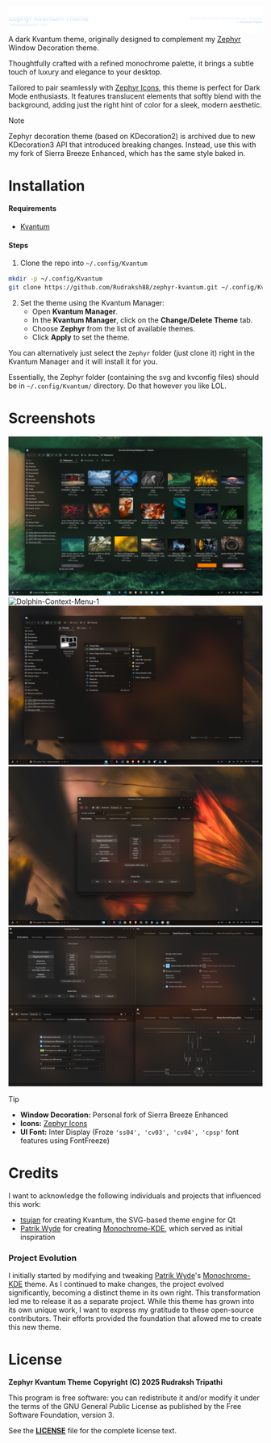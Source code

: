 ![Header](images/Header.png)
A dark Kvantum theme, originally designed to complement my [Zephyr](https://github.com/Rudraksh88/zephyr) Window Decoration theme.

Thoughtfully crafted with a refined monochrome palette, it brings a subtle touch of luxury and elegance to your desktop.

Tailored to pair seamlessly with [Zephyr Icons](https://github.com/Rudraksh88/zephyr-icons), this theme is perfect for Dark Mode enthusiasts. It features translucent elements that softly blend with the background, adding just the right hint of color for a sleek, modern aesthetic.

> [!NOTE]
> Zephyr decoration theme (based on KDecoration2) is archived due to new KDecoration3 API that introduced breaking changes. Instead, use this with my fork of Sierra Breeze Enhanced, which has the same style baked in.

# Installation
#### Requirements
- [Kvantum](https://github.com/tsujan/Kvantum/blob/master/Kvantum/INSTALL.md)

#### Steps
1. Clone the repo into `~/.config/Kvantum`
```bash
mkdir -p ~/.config/Kvantum
git clone https://github.com/Rudraksh88/zephyr-kvantum.git ~/.config/Kvantum/Zephyr
```

2. Set the theme using the Kvantum Manager:
   - Open **Kvantum Manager**.
   - In the **Kvantum Manager**, click on the **Change/Delete Theme** tab.
   - Choose **Zephyr** from the list of available themes.
   - Click **Apply** to set the theme.

You can alternatively just select the `Zephyr` folder (just clone it) right in the Kvantum Manager and it will install it for you.

Essentially, the Zephyr folder (containing the svg and kvconfig files) should be in `~/.config/Kvantum/` directory. Do that however you like LOL.


# Screenshots
![Dolphin](images/Dolphin.png)
![Dolphin-Context-Menu-1](images/DolphinContextMenu1.png)
![Dolphin-Context-Menu-2](images/DolphinContextMenu2.png)
![Kvantum-Preview-1](images/KvantumPreview1.png)
![Kvantum-Preview-2](images/KvantumPreview2.png)

> [!TIP]
> * **Window Decoration:** Personal fork of Sierra Breeze Enhanced
> * **Icons:** [Zephyr Icons](https://github.com/Rudraksh88/zephyr-icons)
> * **UI Font:** Inter Display (Froze `'ss04', 'cv03', 'cv04', 'cpsp'` font features using FontFreeze)

# Credits
I want to acknowledge the following individuals and projects that influenced this work:

* [tsujan](https://github.com/tsujan) for creating Kvantum, the SVG-based theme engine for Qt
* [Patrik Wyde](https://github.com/pwyde) for creating [Monochrome-KDE](https://github.com/pwyde/monochrome-kde), which served as initial inspiration

### Project Evolution
I initially started by modifying and tweaking [Patrik Wyde](https://github.com/pwyde)'s [Monochrome-KDE](https://github.com/pwyde/monochrome-kde) theme. As I continued to make changes, the project evolved significantly, becoming a distinct theme in its own right. This transformation led me to release it as a separate project.
While this theme has grown into its own unique work, I want to express my gratitude to these open-source contributors. Their efforts provided the foundation that allowed me to create this new theme.

# License
**Zephyr Kvantum Theme**
**Copyright (C) 2025 Rudraksh Tripathi**

This program is free software: you can redistribute it and/or modify it under the terms of the GNU General Public License as published by the Free Software Foundation, version 3.

See the [**LICENSE**](LICENSE) file for the complete license text.

